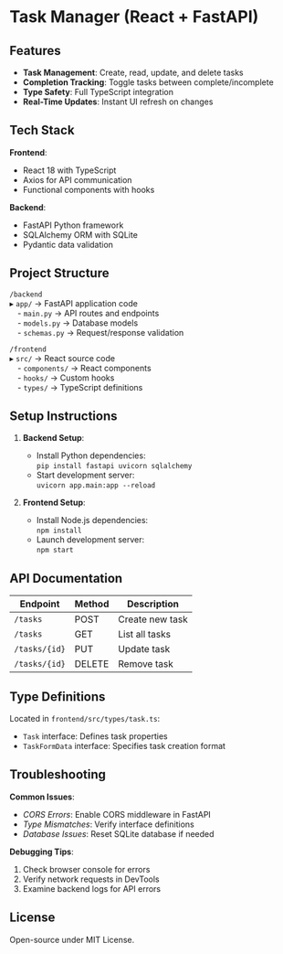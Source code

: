 # Task Manager (React + FastAPI)

## Features  
- **Task Management**: Create, read, update, and delete tasks  
- **Completion Tracking**: Toggle tasks between complete/incomplete  
- **Type Safety**: Full TypeScript integration  
- **Real-Time Updates**: Instant UI refresh on changes  

## Tech Stack  
**Frontend**:  
- React 18 with TypeScript  
- Axios for API communication  
- Functional components with hooks  

**Backend**:  
- FastAPI Python framework  
- SQLAlchemy ORM with SQLite  
- Pydantic data validation  

## Project Structure  
`/backend`  
▸ `app/` → FastAPI application code  
 - `main.py` → API routes and endpoints  
 - `models.py` → Database models  
 - `schemas.py` → Request/response validation  

`/frontend`  
▸ `src/` → React source code  
 - `components/` → React components  
 - `hooks/` → Custom hooks  
 - `types/` → TypeScript definitions  

## Setup Instructions  
1. **Backend Setup**:  
   - Install Python dependencies:  
     `pip install fastapi uvicorn sqlalchemy`  
   - Start development server:  
     `uvicorn app.main:app --reload`  

2. **Frontend Setup**:  
   - Install Node.js dependencies:  
     `npm install`  
   - Launch development server:  
     `npm start`  

## API Documentation  
| Endpoint | Method | Description |  
|----------|--------|-------------|  
| `/tasks` | POST | Create new task |  
| `/tasks` | GET | List all tasks |  
| `/tasks/{id}` | PUT | Update task |  
| `/tasks/{id}` | DELETE | Remove task |  

## Type Definitions  
Located in `frontend/src/types/task.ts`:  
- `Task` interface: Defines task properties  
- `TaskFormData` interface: Specifies task creation format  

## Troubleshooting  
**Common Issues**:  
- *CORS Errors*: Enable CORS middleware in FastAPI  
- *Type Mismatches*: Verify interface definitions  
- *Database Issues*: Reset SQLite database if needed  

**Debugging Tips**:  
1. Check browser console for errors  
2. Verify network requests in DevTools  
3. Examine backend logs for API errors  

## License  
Open-source under MIT License.